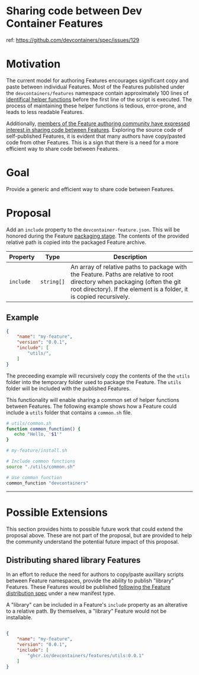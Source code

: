 # Sharing code between Dev Container Features

ref: https://github.com/devcontainers/spec/issues/129

# Motivation

The current model for authoring Features encourages significant copy and paste between individual Features.  Most of the Features published under the `devcontainers/features` namespace contain approximately 100 lines of [identifical helper functions](https://github.com/devcontainers/features/blob/main/src/azure-cli/install.sh#L29-L164) before the first line of the script is executed.  The process of maintaining these helper functions is tedious, error-prone, and leads to less readable Features.

Additionally, [members of the Feature authoring community have expressed interest in sharing code between Features](https://github.com/orgs/devcontainers/discussions/10).  Exploring the source code of self-published Features, it is evident that many authors have copy/pasted code from other Features.  This is a sign that there is a need for a more efficient way to share code between Features.

# Goal

Provide a generic and efficient way to share code between Features.

# Proposal

Add an `include` property to the `devcontainer-feature.json`.  This will be honored during the Feature [packaging stage](https://containers.dev/implementors/features-distribution/#packaging). The contents of the provided relative path is copied into the packaged Feature archive.

Property | Type | Description
--- | --- | ---
`include` | `string[]` | An array of relative paths to package with the Feature. Paths are relative to root directory when packaging (often the git root directory).  If the element is a folder, it is copied recursively.

## Example

```json
{
    "name": "my-feature",
    "version": "0.0.1",
    "include": [
        "utils/",
    ]
}
```

The preceeding example will recursively copy the contents of the the `utils` folder into the temporary folder used to package the Feature.  The `utils` folder will be included with the published Features.

This functionality will enable sharing a common set of helper functions between Features.  The following example shows how a Feature could include a `utils` folder that contains a `common.sh` file.

```bash
# utils/common.sh
function common_function() {
   echo "Hello, '$1'"
}
```

```bash
# my-feature/install.sh

# Include common functions
source "./utils/common.sh"

# Use common function
common_function "devcontainers"
```

-----

# Possible Extensions

This section provides hints to possible future work that could extend the proposal above.  These are not part of the proposal, but are provided to help the community understand the potential future impact of this proposal.

## Distributing shared library Features

In an effort to reduce the need for authors to copy/paste auxillary scripts between Feature namespaces, provide the ability to publish "library" Features.  These Features would be published [following the Feature distribution spec](https://containers.dev/implementors/features-distribution/#distribution) under a new manifest type. 

A "library" can be included in a Feature's `include` property as an alterative to a relative path. By themselves, a "library" Feature would not be installable.

```json

{
    "name": "my-feature",
    "version": "0.0.1",
    "include": [
        "ghcr.io/devcontainers/features/utils:0.0.1"
    ]
}